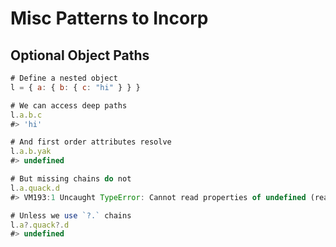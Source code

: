 # Misc Patterns to Incorp

## Optional Object Paths

```javascript
# Define a nested object
l = { a: { b: { c: "hi" } } }

# We can access deep paths
l.a.b.c
#> 'hi'

# And first order attributes resolve
l.a.b.yak
#> undefined

# But missing chains do not
l.a.quack.d
#> VM193:1 Uncaught TypeError: Cannot read properties of undefined (reading 'd')

# Unless we use `?.` chains
l.a?.quack?.d
#> undefined
```

